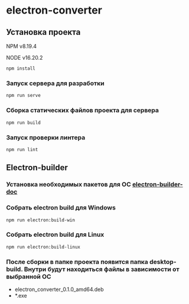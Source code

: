 # electron-converter

## Установка проекта
NPM v8.19.4

NODE v16.20.2
```
npm install
```

### Запуск сервера для разработки
```
npm run serve
```

### Сборка статических файлов проекта для сервера
```
npm run build
```

### Запуск проверки линтера
```
npm run lint
```

## Electron-builder
### Установка необходимых пакетов для ОС [electron-builder-doc](https://www.electron.build/multi-platform-build#linux)

### Собрать electron build для Windows
```
npm run electron:build-win
```
### Собрать electron build для Linux
```
npm run electron:build-linux
```

### После сборки в папке проекта появится папка desktop-build. Внутри будут находиться файлы в зависимости от выбранной ОС
- electron_converter_0.1.0_amd64.deb
- *.exe
